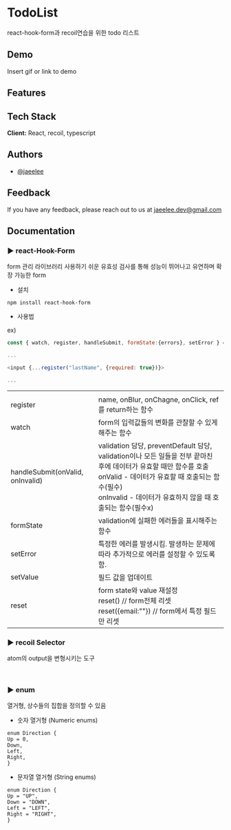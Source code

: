# TodoList
react-hook-form과 recoil연습을 위한 todo 리스트
## Demo

Insert gif or link to demo


## Features

<!-- - Light/dark mode toggle
- Live previews
- Fullscreen mode
- Cross platform -->


## Tech Stack

**Client:** React, recoil, typescript



## Authors

- [@jaeelee](https://www.github.com/jaeelee)


## Feedback

If you have any feedback, please reach out to us at jaeelee.dev@gmail.com


## Documentation

### ▶️ react-Hook-Form
form 관리 라이브러리
사용하기 쉬운 유효성 검사를 통해 성능이 뛰어나고 유연하며 확장 가능한 form

- 설치
```
npm install react-hook-form
```

- 사용법

ex)
```javascript
const { watch, register, handleSubmit, formState:{errors}, setError } = useForm();

...

<input {...register("lastName", {required: true})}>

...
```
<table>
<tr>
<th></th>
<th></th>
<tr>
  <tr>
    <td>register</td>
    <td>name, onBlur, onChagne, onClick, ref를 return하는 함수</td>
  </tr>
  <tr>
    <td>watch</td>
    <td>form의 입력값들의 변화를 관찰할 수 있게 해주는 함수</td>
  </tr>
    <tr>
    <td>handleSubmit(onValid, onInvalid)</td>
    <td>validation 담당, preventDefault 담당, validation이나 모든 일들을 전부 끝마친 후에 데이터가 유효할 때만 함수를 호출<br>
    onValid - 데이터가 유효할 때 호출되는 함수(필수)<br>
     onInvalid - 데이터가 유효하지 않을 때 호출되는 함수(필수x)<br>
    </td>
  </tr>
    <tr>
    <td>formState</td>
    <td>validation에 실패한 에러들을 표시해주는 함수</td>
  </tr>
  <tr>
    <td>setError</td>
    <td>특정한 에러를 발생시킴. 발생하는 문제에 따라 추가적으로 에러를 설정할 수 있도록 함. </td>
  </tr>
  <tr>
    <td>setValue</td>
    <td>필드 값을 업데이트 </td>
  </tr>
  <tr>
    <td>reset</td>
    <td>form state와 value 재설정 <br> reset() // form전체 리셋 <br> reset({email:""}) // form에서 특정 필드만 리셋 </td>
  </tr>
</table>

### ▶ recoil Selector
atom의 output을 변형시키는 도구

<br>

### ▶️ enum
열거형, 상수들의 집합을 정의할 수 있음
- 숫자 열거형 (Numeric enums)
```
enum Direction {
Up = 0,
Down,
Left,
Right,
}
```

- 문자열 열거형 (String enums)
```
enum Direction {
Up = "UP",
Down = "DOWN",
Left = "LEFT",
Right = "RIGHT",
}
```
